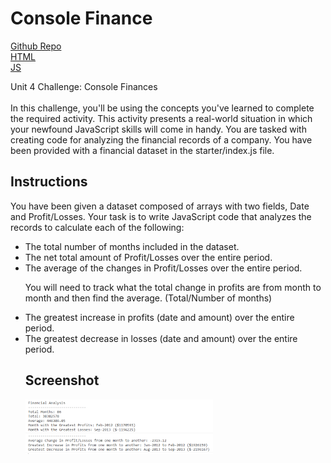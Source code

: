 #
<h1>Console Finance</h1>

[Github Repo](https://github.com/damianfearon/Console-Finances)</br>
[HTML](https://github.com/damianfearon/Console-Finances/blob/main/index.html)</br>
[JS](https://github.com/damianfearon/Console-Finances/blob/main/index.js)</br>


Unit 4 Challenge: Console Finances </br>
<br> In this challenge, you'll be using the concepts you've learned to complete the required activity. This activity presents a real-world situation in which your newfound JavaScript skills will come in handy. You are tasked with creating code for analyzing the financial records of a company. You have been provided with a financial dataset in the starter/index.js file. </br>

<h2>Instructions</h2>
You have been given a dataset composed of arrays with two fields, Date and Profit/Losses.
Your task is to write JavaScript code that analyzes the records to calculate each of the following:

<ul>
 <li>
The total number of months included in the dataset.</li>
<li>The net total amount of Profit/Losses over the entire period.</li>
<li>The average of the changes in Profit/Losses over the entire period.

You will need to track what the total change in profits are from month to month and then find the average.
(Total/Number of months) </li>
<li>The greatest increase in profits (date and amount) over the entire period. </li>
<li>The greatest decrease in losses (date and amount) over the entire period. </li>

<h2>Screenshot</h2>

<img
  src="images\screenshot1.png"
  alt="Alt text"
  title="Optional title"
  style="display: inline-block; margin: 0 auto; max-width: 300px">